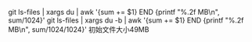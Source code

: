 git ls-files | xargs du | awk '{sum += $1} END {printf "%.2f MB\n", sum/1024}'
git ls-files | xargs du -b | awk '{sum += $1} END {printf "%.2f MB\n", sum/1024/1024}'
初始文件大小49MB
